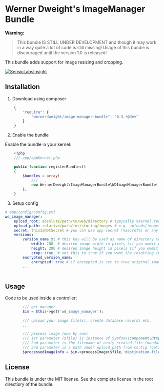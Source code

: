 Werner Dweight's ImageManager Bundle
====================================

**Warning:**

> This bundle IS STILL UNDER DEVELOPMENT and though it may work in a way
> quite a lot of code is still missing! Usage of this bundle is discouraged
> until the version 1.0 is released!

This bundle adds support for image resizing and cropping.

[![SensioLabsInsight](https://insight.sensiolabs.com/projects/ef51680d-2247-462e-8284-e6ceac4eff32/big.png)](https://insight.sensiolabs.com/projects/ef51680d-2247-462e-8284-e6ceac4eff32)

Installation
------------

1) Download using composer

```js
	{
		"require": {
			"wernerdweight/image-manager-bundle": "0.3.*@dev"
		}
	}
```

2) Enable the bundle

Enable the bundle in your kernel:

```php
	<?php
	/// app/appKernel.php

	public function registerBundles()
	{
		$bundles = array(
			/// ...
			new WernerDweight\ImageManagerBundle\WDImageManagerBundle(),
		);
	}
```

3) Setup config

```yml
# app/config/config.yml
wd_image_manager:
    upload_root: absolute/path/to/web/directory # typically %kernel.root_dir%/../web
    upload_path: relative/path/for/storing/images # e.g. uploads/images
    secret: thisIsNotSecret # you can use app secret (%secret%) or any other custom secret (needed for encryption)
    versions:
        version_name_x:	# this key will be used as name of directory to where this version of images will be saved
            width: 200	# desired image width in pixels (if you ommit width or height image will keep its original dimensions)
            height: 200 # desired image height in pixels (if you ommit width or height image will keep its original dimensions)
            crop: true	# set this to true if you want the resulting image to have EXACTLY the dimensions specified (default false)
        encrypted_version_name:
            encrypted: true	# if encrypted is set to true original image will be saved encrypted (intended for image download restrictions)
        ...
            
```

Usage
-----

Code to be used inside a controller:
```php
		/// get manager
		$im = $this->get('wd_image_manager');
		
		/// upload your image file(s), create database records etc.
		...

		/// process image (one by one)
		/// 1st parameter ($file) is instance of Symfony\Component\HttpFoundation\File\UploadedFile (mandatory)
		/// 2nd parameter is the filename of newly created file (mandatory)
		/// 3rd parameter is a path under upload_path from config (optional)
		$processedImageInfo = $im->processImage($file,'destination-filename','/optional/subpath');

```

License
-------
This bundle is under the MIT license. See the complete license in the root directiory of the bundle.
